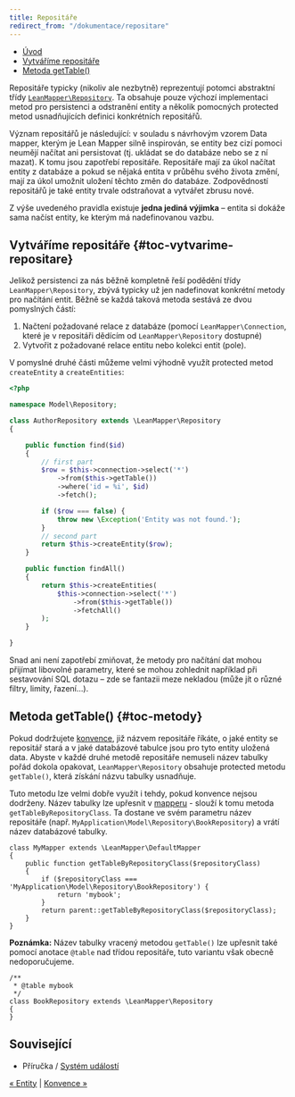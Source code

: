```yaml
---
title: Repositáře
redirect_from: "/dokumentace/repositare"
---
```


* [Úvod](#page-title)
* [Vytváříme repositáře](#toc-vytvarime-repositare)
* [Metoda getTable()](#toc-metody)


Repositáře typicky (nikoliv ale nezbytně) reprezentují potomci abstraktní třídy [`LeanMapper\Repository`](https://apidoc.intm.org/tharos/leanmapper/master/class-LeanMapper.Repository.html). Ta obsahuje pouze výchozí implementaci metod pro persistenci a odstranění entity a několik pomocných protected metod usnadňujících definici konkrétních repositářů.

Význam repositářů je následující: v souladu s návrhovým vzorem Data mapper, kterým je Lean Mapper silně inspirován, se entity bez cizí pomoci neumějí načítat ani persistovat (tj. ukládat se do databáze nebo se z ní mazat). K tomu jsou zapotřebí repositáře. Repositáře mají za úkol načítat entity z databáze a pokud se nějaká entita v průběhu svého života změní, mají za úkol umožnit uložení těchto změn do databáze. Zodpovědností repositářů je také entity trvale odstraňovat a vytvářet zbrusu nové.

Z výše uvedeného pravidla existuje **jedna jediná výjimka** – entita si dokáže sama načíst entity, ke kterým má nadefinovanou vazbu.


## Vytváříme repositáře {#toc-vytvarime-repositare}

Jelikož persistenci za nás běžně kompletně řeší podědění třídy `LeanMapper\Repository`, zbývá typicky už jen nadefinovat konkrétní metody pro načítání entit. Běžně se každá taková metoda sestává ze dvou pomyslných částí:

1. Načtení požadované relace z databáze (pomocí `LeanMapper\Connection`, které je v repositáři dědícím od `LeanMapper\Repository` dostupné)
2. Vytvořit z požadované relace entitu nebo kolekci entit (pole).

V pomyslné druhé části můžeme velmi výhodně využít protected metod `createEntity` a `createEntities`:

``` php
<?php

namespace Model\Repository;

class AuthorRepository extends \LeanMapper\Repository
{

	public function find($id)
	{
		// first part
		$row = $this->connection->select('*')
			->from($this->getTable())
			->where('id = %i', $id)
			->fetch();

		if ($row === false) {
			throw new \Exception('Entity was not found.');
		}
		// second part
		return $this->createEntity($row);
	}

	public function findAll()
	{
		return $this->createEntities(
			$this->connection->select('*')
				->from($this->getTable())
				->fetchAll()
		);
	}

}
```

Snad ani není zapotřebí zmiňovat, že metody pro načítání dat mohou přijímat libovolné parametry, které se mohou zohlednit například při sestavování SQL dotazu – zde se fantazii meze nekladou (může jít o různé filtry, limity, řazení…).


## Metoda getTable() {#toc-metody}

Pokud dodržujete [konvence](/cs/docs/konvence/), již názvem repositáře říkáte, o jaké entity se repositář stará a v jaké databázové tabulce jsou pro tyto entity uložená data. Abyste v každé druhé metodě repositáře nemuseli název tabulky pořád dokola opakovat, `LeanMapper\Repository` obsahuje protected metodu `getTable()`, která získání názvu tabulky usnadňuje.

Tuto metodu lze velmi dobře využít i tehdy, pokud konvence nejsou dodrženy. Název tabulky lze upřesnit v [mapperu](/cs/docs/mapper/) - slouží k tomu metoda `getTableByRepositoryClass`. Ta dostane ve svém parametru název repositáře (např. `MyApplication\Model\Repository\BookRepository`) a vrátí název databázové tabulky.

``` php?start_inline=1
class MyMapper extends \LeanMapper\DefaultMapper
{
	public function getTableByRepositoryClass($repositoryClass)
	{
		if ($repositoryClass === 'MyApplication\Model\Repository\BookRepository') {
			return 'mybook';
		}
		return parent::getTableByRepositoryClass($repositoryClass);
	}
}
```

**Poznámka:** Název tabulky vracený metodou `getTable()` lze upřesnit také pomocí anotace `@table` nad třídou repositáře, tuto variantu však obecně nedoporučujeme.

``` php?start_inline=1
/**
 * @table mybook
 */
class BookRepository extends \LeanMapper\Repository
{
}
```


## Související

* Příručka / [Systém událostí](/cs/docs/system-udalosti/)


[« Entity](/cs/docs/entity/) | [Konvence »](/cs/docs/konvence/)
